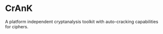 CrAnK
=====

A platform independent cryptanalysis toolkit with auto-cracking capabilities for ciphers.
